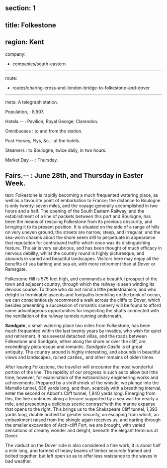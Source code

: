 section: 1
----
title: Folkestone
----
region: Kent
----
company:
- companies/south-eastern
----
route:
- routes/charing-cross-and-london-bridge-to-folkestone-and-dover
----
meta: A telegraph station.

Population,
: 8,507.

Hotels.--
: Pavilion; Royal George; Clarendon.

Omnibueses
: to and from the station.

Post Horses, Flys, &c.
: at the hotels.

Steamers
: to Boulogne, twice daily, in two hours.

Market Day.--
: Thursday.

Fairs.--
: June 28th, and Thursday in Easter Week.
----
text: Folkestone is rapidly becoming a much frequented watering place, as well as a favourite point of embarkation to France; the distance to Boulogne is only twenty-seven miles, and the voyage generally accomplished in two hours and a half. The opening of the South Eastern Railway, and the establishment of a line of packets between this port and Boulogne, has been the means of rescuing Folkestone from its previous obscurity, and bringing it to its present position. It is situated on the side of a range of hills on very uneven ground, the streets are narrow, steep, and irregular, and the sea-worn chasms about the shore seem still to perpetuate in appearance that reputation for contraband traffic which once was its distinguishing feature. The air is very salubrious, and has been thought of much efficacy in nervous debility, whilst the country round is highly picturesque, and abounds in varied and beautiful landscapes. Visitors here may enjoy all the benefits of sea bathing and sea air, with more retirement than at Dover or Ramsgate.

Folkestone Hill is 575 feet high, and commands a beautiful prospect of the town and adjacent country, through which the railway is seen winding its devious course. To those who do not mind a little pedestrianism, and who delight in formidable ascents and footpaths trembling on the brink of ocean, we can conscientiously recommend a walk across the cliffs to Dover, which besides presenting a succession of romantic scenery will be found to afford some advantageous opportunities for inspecting the shafts connected with the ventilation of the railway tunnels running underneath.

**Sandgate,** a small watering place two miles from Folkestone, has been much frequented within the last twenty years by invalids, who wish for quiet and retirement. It has several detached villas, and the roads between Folkestone and Sandgate, either along the shore or over the cliff, are exceedingly picturesque and romantic. *Sandgate Castle* is of great antiquity. The country around is highly interesting, and abounds in beautiful views and landscapes, ruined castles,, and other remains of olden times.

After leaving Folkestone, the traveller will encounter the most wonderful portion of the line. The rapidity of our progress is such as to allow but little time, however, for examination of the extraordinary engineering works and achievements. Prepared by a shrill shriek of the whistle, we plunge into the Martello tunnel, 636 yards long, and then, scarcely with a breathing interval, enter the second or Abbot's Cliff tunnel, 1,940 yards long. Emerging from this, the line continues along a terrace supported by a sea wall for nearly a mile, and presenting a delicious scenic contrast*with the marine expanse that opens to the right. This brings us to the Shakspeare Cliff tunnel, 1,393 yards long, double arched for greater security, on escaping from which, an embankment raised from the shingle again receives us, and darting through the smaller excavation of Arch-cliff Fort, we are brought, with varied sensations of dreamy wonder and delight, beneath the elegant terminus at Dover.

The viaduct on the Dover side is also considered a fine work; it is about half a mile long, and formed of heavy beams of timber securely framed and bolted together, but left open so as to offer less resistance to the waves in bad weather.